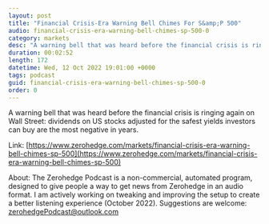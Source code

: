 ```yaml
---
layout: post
title: "Financial Crisis-Era Warning Bell Chimes For S&amp;P 500"
audio: financial-crisis-era-warning-bell-chimes-sp-500-0
category: markets
desc: "A warning bell that was heard before the financial crisis is ringing again on Wall Street: dividends on US stocks adjusted for the safest yields investors can buy are the most negative in years."
duration: 00:02:52
length: 172
datetime: Wed, 12 Oct 2022 19:01:00 +0000
tags: podcast
guid: financial-crisis-era-warning-bell-chimes-sp-500-0
order: 0
---
```

A warning bell that was heard before the financial crisis is ringing again on Wall Street: dividends on US stocks adjusted for the safest yields investors can buy are the most negative in years.

Link: [https://www.zerohedge.com/markets/financial-crisis-era-warning-bell-chimes-sp-500](https://www.zerohedge.com/markets/financial-crisis-era-warning-bell-chimes-sp-500)

About: The Zerohedge Podcast is a non-commercial, automated program, designed to give people a way to get news from Zerohedge in an audio format.  I am actively working on tweaking and improving the setup to create a better listening experience (October 2022).  Suggestions are welcome: [zerohedgePodcast@outlook.com](mailto:zerohedgePodcast@outlook.com)